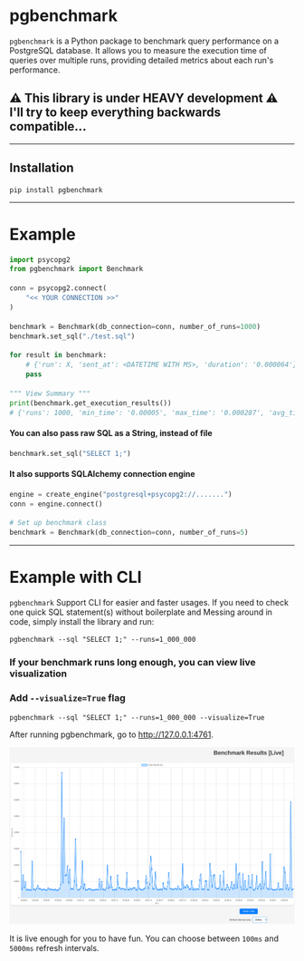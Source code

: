 # pgbenchmark

`pgbenchmark` is a Python package to benchmark query performance on a PostgreSQL database. It allows you to measure the
execution time of queries over multiple runs, providing detailed metrics about each run's performance.

## ⚠️ This library is under HEAVY development ⚠️ <br> I'll try to keep everything backwards compatible...

---

## Installation

```shell
pip install pgbenchmark
```

---

# Example

```python
import psycopg2
from pgbenchmark import Benchmark

conn = psycopg2.connect(
    "<< YOUR CONNECTION >>"
)

benchmark = Benchmark(db_connection=conn, number_of_runs=1000)
benchmark.set_sql("./test.sql")

for result in benchmark:
    # {'run': X, 'sent_at': <DATETIME WITH MS>, 'duration': '0.000064'}
    pass

""" View Summary """
print(benchmark.get_execution_results())
# {'runs': 1000, 'min_time': '0.00005', 'max_time': '0.000287', 'avg_time': '0.000072'}
```

#### You can also pass raw SQL as a String, instead of file

```python
benchmark.set_sql("SELECT 1;")
```

#### It also supports SQLAlchemy connection engine

```python
engine = create_engine("postgresql+psycopg2://.......")
conn = engine.connect()

# Set up benchmark class
benchmark = Benchmark(db_connection=conn, number_of_runs=5)
```

---

# Example with CLI

`pgbenchmark` Support CLI for easier and faster usages. If you need to check one quick SQL statement(s) without
boilerplate and Messing around in code, simply install the library and run:

```shell
pgbenchmark --sql "SELECT 1;" --runs=1_000_000
```

### If your benchmark runs long enough, you can view live visualization

### Add `--visualize=True` flag

```shell
pgbenchmark --sql "SELECT 1;" --runs=1_000_000 --visualize=True
```

After running pgbenchmark, go
to <a href="http://127.0.0.1:4761" class="external-link" target="_blank">http://127.0.0.1:4761</a>.

<img src="examples/ui_screenshot.png" alt="img.png" width="900"/>

It is live enough for you to have fun. You can choose between `100ms` and `5000ms` refresh intervals.
